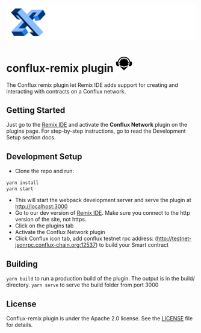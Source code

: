 ![](./public/logo.png)

# conflux-remix plugin <img src="./public/remix-logo.png" alt="remix-logo" style="zoom:18%;" />

The Conflux remix plugin let  Remix IDE adds support for creating and interacting with contracts on a Conflux network.



## Getting Started

Just go to the [Remix IDE](https://remix.ethereum.org/) and activate the **Conflux Network** plugin on the plugins page. For step-by-step instructions, go to read the Development Setup section docs.



## Development Setup

- Clone the repo and run:

```
yarn install
yarn start
```

- This will start the webpack development server and serve the plugin at [http://localhost:3000](http://localhost:3000/)
- Go to our dev version of [Remix IDE](http://remix-alpha.ethereum.org/). Make sure you connect to the http version of the site, not https.
- Click on the plugins tab
- Activate the Conflux Network plugin
- Click Conflux icon tab, add conflux testnet rpc address: (http://testnet-jsonrpc.conflux-chain.org:12537) to build your Smart contract


## Building

`yarn build` to run a production build of the plugin. The output is in the build/ directory. `yarn serve` to serve the build folder from port 3000



## License

Conflux-remix plugin is under the Apache 2.0 license. See the [LICENSE](./LICENSE) file for details.

